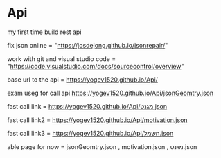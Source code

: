 # Api
my first time build rest api 

fix json online = "https://josdejong.github.io/jsonrepair/"

work with git and visual studio code = "https://code.visualstudio.com/docs/sourcecontrol/overview"

base url to the api  =  https://yogev1520.github.io/Api/

exam useg for call api https://yogev1520.github.io/Api/jsonGeomtry.json

fast call link = https://yogev1520.github.io/Api/מגנט.json

fast call link2 = https://yogev1520.github.io/Api/motivation.json

fast call link3 = https://yogev1520.github.io/Api/חשמל.json


able page for now = jsonGeomtry.json , motivation.json , מגנט.json
